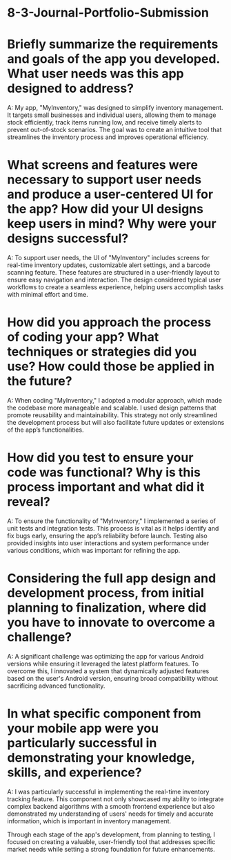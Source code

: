 # 8-3-Journal-Portfolio-Submission

# Briefly summarize the requirements and goals of the app you developed. What user needs was this app designed to address?
A: My app, "MyInventory," was designed to simplify inventory management. It targets small businesses and individual users, allowing them to manage stock efficiently, track items running low, and receive timely alerts to prevent out-of-stock scenarios. The goal was to create an intuitive tool that streamlines the inventory process and improves operational efficiency.

# What screens and features were necessary to support user needs and produce a user-centered UI for the app? How did your UI designs keep users in mind? Why were your designs successful?
A: To support user needs, the UI of "MyInventory" includes screens for real-time inventory updates, customizable alert settings, and a barcode scanning feature. These features are structured in a user-friendly layout to ensure easy navigation and interaction. The design considered typical user workflows to create a seamless experience, helping users accomplish tasks with minimal effort and time.

# How did you approach the process of coding your app? What techniques or strategies did you use? How could those be applied in the future?
A: When coding "MyInventory," I adopted a modular approach, which made the codebase more manageable and scalable. I used design patterns that promote reusability and maintainability. This strategy not only streamlined the development process but will also facilitate future updates or extensions of the app’s functionalities.

# How did you test to ensure your code was functional? Why is this process important and what did it reveal?
A: To ensure the functionality of "MyInventory," I implemented a series of unit tests and integration tests. This process is vital as it helps identify and fix bugs early, ensuring the app’s reliability before launch. Testing also provided insights into user interactions and system performance under various conditions, which was important for refining the app.

# Considering the full app design and development process, from initial planning to finalization, where did you have to innovate to overcome a challenge?
A: A significant challenge was optimizing the app for various Android versions while ensuring it leveraged the latest platform features. To overcome this, I innovated a system that dynamically adjusted features based on the user's Android version, ensuring broad compatibility without sacrificing advanced functionality.

# In what specific component from your mobile app were you particularly successful in demonstrating your knowledge, skills, and experience?
A: I was particularly successful in implementing the real-time inventory tracking feature. This component not only showcased my ability to integrate complex backend algorithms with a smooth frontend experience but also demonstrated my understanding of users' needs for timely and accurate information, which is important in inventory management.

Through each stage of the app's development, from planning to testing, I focused on creating a valuable, user-friendly tool that addresses specific market needs while setting a strong foundation for future enhancements.
